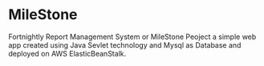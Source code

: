 # MileStone
Fortnightly Report Management System or MileStone Peoject a simple web app created using Java Sevlet technology and Mysql as Database and deployed on AWS ElasticBeanStalk.

